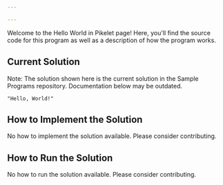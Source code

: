 ```yaml
---

---
```


Welcome to the Hello World in Pikelet page! Here, you'll find the source code for this program as well as a description of how the program works.

## Current Solution

Note: The solution shown here is the current solution in the Sample Programs repository. Documentation below may be outdated.

```Pikelet
"Hello, World!"

```

## How to Implement the Solution

No how to implement the solution available. Please consider contributing.

## How to Run the Solution

No how to run the solution available. Please consider contributing.